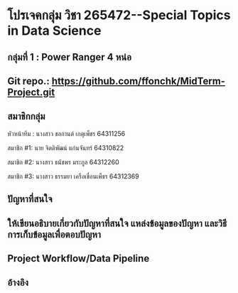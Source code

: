 # โปรเจคกลุ่ม วิชา  265472--Special Topics in Data Science 

 

## กลุ่มที่ 1 : Power Ranger 4 หน่อ
## Git repo.: https://github.com/ffonchk/MidTerm-Project.git

## สมาชิกกลุ่ม 

หัวหน้าทีม : 	นางสาว ชลกานต์ เกตุเพ็ชร 		64311256 

สมาชิก #1: 	นาย จิตติพัฒน์ แก่นจันทร์ 		64310822 

สมาชิก #2:	นางสาว ธนัชพร มระกูล 		64312260 

สมาชิก #3:	นางสาว ธรรมยา เครือเขื่อนเพ็ชร 	64312369 

 

## ปัญหาที่สนใจ 

## ให้เขียนอธิบายเกี่ยวกับปัญหาที่สนใจ แหล่งข้อมูลของปัญหา และวิธีการเก็บข้อมูลเพื่อตอบปัญหา 

## Project Workflow/Data Pipeline 

## อ้างอิง 
